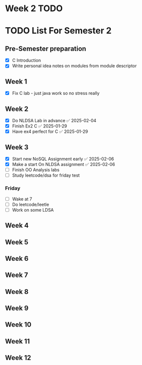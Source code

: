 # Week 2 TODO

# TODO List For Semester 2

## Pre-Semester preparation

- [x] C Introduction
- [x] Write personal idea notes on modules from module descriptor

## Week 1
- [x] Fix C lab - just java work so no stress really
## Week 2
- [x] Do NLDSA Lab in advance ✅ 2025-02-04
- [x] Finish Ex2 C ✅ 2025-01-29
- [x] Have ex4 perfect for C ✅ 2025-01-29
## Week 3

- [x] Start new NoSQL Assignment early ✅ 2025-02-06
- [x] Make a start On NLDSA assignment ✅ 2025-02-06
- [ ] Finish OO Analysis labs
- [ ] Study leetcode/dsa for friday test
### Friday

- [ ] Wake at 7
- [ ] Do leetcode/leetle
- [ ] Work on some LDSA
## Week 4

## Week 5

## Week 6

## Week 7

## Week 8

## Week 9

## Week 10

## Week 11

## Week 12
